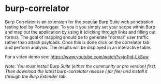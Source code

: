 # burp-correlator

Burp Correlator is an extension for the popular Burp Suite web penetration testing tool by Portswigger.  To you it you simply set your scope within Burp and map out the application by using it (clicking through links and filling out forms).  The goal of mapping should be to generate "normal" user traffic rather than attack payloads.  Once this is done click on the correlator tab and perform analysis.  The results will be displayed in an interactive table.

For a video demo see: https://www.youtube.com/watch?v=jn1hd-LkSuw


_Note: You must install Burp Suite (either the community or pro version) first.  Then download the latest burp-correlator release (.jar file) and install it through the Burp Extender tab._
